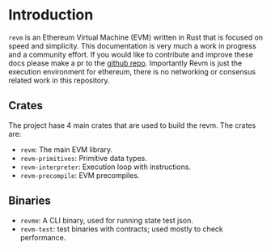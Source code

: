 # Introduction

`revm` is an Ethereum Virtual Machine (EVM) written in Rust that is focused on speed and simplicity. This documentation is very much a work in progress and a community effort. If you would like to contribute and improve these docs please make a pr to the [github repo](https://github.com/bluealloy/revm/tree/main). Importantly Revm is just the execution environment for ethereum, there is no networking or consensus related work in this repository.

## Crates

The project hase 4 main crates that are used to build the revm. The crates are:

- `revm`: The main EVM library.
- `revm-primitives`: Primitive data types.
- `revm-interpreter`: Execution loop with instructions.
- `revm-precompile`: EVM precompiles.

## Binaries

- `revme`: A CLI binary, used for running state test json.
- `revm-test`: test binaries with contracts; used mostly to check performance.
